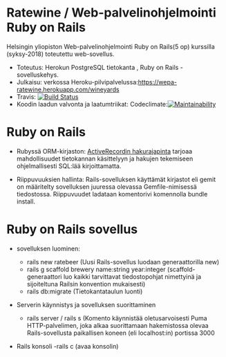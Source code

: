 # Ratewine / Web-palvelinohjelmointi Ruby on Rails

 Helsingin yliopiston Web-palvelinohjelmointi Ruby on Rails(5 op) kurssilla (syksy-2018)  toteutettu web-sovellus. 
 - Toteutus: Herokun PostgreSQL tietokanta , Ruby on Rails -sovelluskehys.
 - Julkaisu: verkossa Heroku-pilvipalvelussa:https://wepa-ratewine.herokuapp.com/wineyards
 - Travis: [![Build Status](https://travis-ci.org/vsvala/ratewine.svg?branch=master)](https://travis-ci.org/vsvala/ratewine)
 - Koodin laadun valvonta ja laatumtriikat: Codeclimate:[![Maintainability](https://api.codeclimate.com/v1/badges/b70919286f2ca8dd8d12/maintainability)](https://codeclimate.com/github/vsvala/ratewine/maintainability)
 
 
 
# Ruby on Rails

- Rubyssä ORM-kirjaston: [ActiveRecordin  hakurajapinta](https://guides.rubyonrails.org/active_record_querying.html) tarjoaa mahdollisuudet tietokannan käsittelyyn ja hakujen tekemiseen ohjelmallisesti SQL:lää kirjoittamatta. 

- Riippuvuuksien hallinta: Rails-sovelluksen käyttämät kirjastot eli gemit on määritelty sovelluksen juuressa olevassa Gemfile-nimisessä tiedostossa. Riippuvuudet ladataan komentorivi komennolla bundle install.


# Ruby on Rails sovellus

- sovelluksen luominen: 
     - rails new ratebeer (Uusi Rails-sovellus luodaan generaattorilla new)
     - rails g scaffold brewery name:string year:integer (scaffold-generaattori luo kaikki tarvittavat tiedostopohjat
     nimettyinä ja sijoiteltuna Railsin konvention mukaisesti)
     - rails db:migrate (Tietokantataulun luonti) 
     
 - Serverin käynnistys ja sovelluksen suorittaminen
   - rails server /  rails s  (Komento käynnistää oletusarvoisesti Puma HTTP-palvelimen, joka alkaa suorittamaan hakemistossa  olevaa Rails-sovellusta paikallisen koneen (eli localhost:in) portissa 3000

- Rails konsoli
 -rails c  (avaa konsolin)
